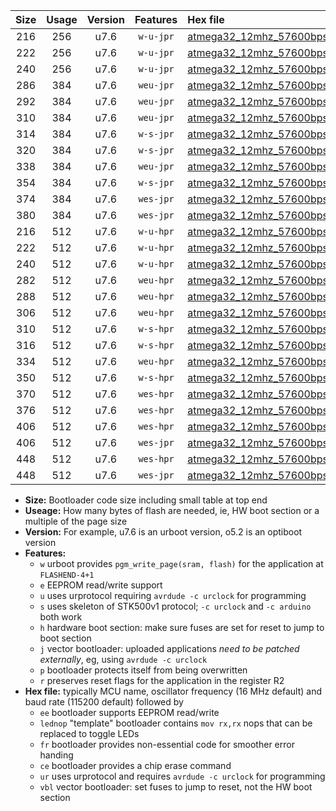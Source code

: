 |Size|Usage|Version|Features|Hex file|
|:-:|:-:|:-:|:-:|:--|
|216|256|u7.6|`w-u-jpr`|[atmega32_12mhz_57600bps_ur_vbl.hex](https://raw.githubusercontent.com/stefanrueger/urboot/main//atmega32_12mhz_57600bps_ur_vbl.hex)|
|222|256|u7.6|`w-u-jpr`|[atmega32_12mhz_57600bps_lednop_ur_vbl.hex](https://raw.githubusercontent.com/stefanrueger/urboot/main//atmega32_12mhz_57600bps_lednop_ur_vbl.hex)|
|240|256|u7.6|`w-u-jpr`|[atmega32_12mhz_57600bps_lednop_fr_ur_vbl.hex](https://raw.githubusercontent.com/stefanrueger/urboot/main//atmega32_12mhz_57600bps_lednop_fr_ur_vbl.hex)|
|286|384|u7.6|`weu-jpr`|[atmega32_12mhz_57600bps_ee_ur_vbl.hex](https://raw.githubusercontent.com/stefanrueger/urboot/main//atmega32_12mhz_57600bps_ee_ur_vbl.hex)|
|292|384|u7.6|`weu-jpr`|[atmega32_12mhz_57600bps_ee_lednop_ur_vbl.hex](https://raw.githubusercontent.com/stefanrueger/urboot/main//atmega32_12mhz_57600bps_ee_lednop_ur_vbl.hex)|
|310|384|u7.6|`weu-jpr`|[atmega32_12mhz_57600bps_ee_lednop_fr_ur_vbl.hex](https://raw.githubusercontent.com/stefanrueger/urboot/main//atmega32_12mhz_57600bps_ee_lednop_fr_ur_vbl.hex)|
|314|384|u7.6|`w-s-jpr`|[atmega32_12mhz_57600bps_vbl.hex](https://raw.githubusercontent.com/stefanrueger/urboot/main//atmega32_12mhz_57600bps_vbl.hex)|
|320|384|u7.6|`w-s-jpr`|[atmega32_12mhz_57600bps_lednop_vbl.hex](https://raw.githubusercontent.com/stefanrueger/urboot/main//atmega32_12mhz_57600bps_lednop_vbl.hex)|
|338|384|u7.6|`weu-jpr`|[atmega32_12mhz_57600bps_ee_lednop_fr_ce_ur_vbl.hex](https://raw.githubusercontent.com/stefanrueger/urboot/main//atmega32_12mhz_57600bps_ee_lednop_fr_ce_ur_vbl.hex)|
|354|384|u7.6|`w-s-jpr`|[atmega32_12mhz_57600bps_lednop_fr_vbl.hex](https://raw.githubusercontent.com/stefanrueger/urboot/main//atmega32_12mhz_57600bps_lednop_fr_vbl.hex)|
|374|384|u7.6|`wes-jpr`|[atmega32_12mhz_57600bps_ee_vbl.hex](https://raw.githubusercontent.com/stefanrueger/urboot/main//atmega32_12mhz_57600bps_ee_vbl.hex)|
|380|384|u7.6|`wes-jpr`|[atmega32_12mhz_57600bps_ee_lednop_vbl.hex](https://raw.githubusercontent.com/stefanrueger/urboot/main//atmega32_12mhz_57600bps_ee_lednop_vbl.hex)|
|216|512|u7.6|`w-u-hpr`|[atmega32_12mhz_57600bps_ur.hex](https://raw.githubusercontent.com/stefanrueger/urboot/main//atmega32_12mhz_57600bps_ur.hex)|
|222|512|u7.6|`w-u-hpr`|[atmega32_12mhz_57600bps_lednop_ur.hex](https://raw.githubusercontent.com/stefanrueger/urboot/main//atmega32_12mhz_57600bps_lednop_ur.hex)|
|240|512|u7.6|`w-u-hpr`|[atmega32_12mhz_57600bps_lednop_fr_ur.hex](https://raw.githubusercontent.com/stefanrueger/urboot/main//atmega32_12mhz_57600bps_lednop_fr_ur.hex)|
|282|512|u7.6|`weu-hpr`|[atmega32_12mhz_57600bps_ee_ur.hex](https://raw.githubusercontent.com/stefanrueger/urboot/main//atmega32_12mhz_57600bps_ee_ur.hex)|
|288|512|u7.6|`weu-hpr`|[atmega32_12mhz_57600bps_ee_lednop_ur.hex](https://raw.githubusercontent.com/stefanrueger/urboot/main//atmega32_12mhz_57600bps_ee_lednop_ur.hex)|
|306|512|u7.6|`weu-hpr`|[atmega32_12mhz_57600bps_ee_lednop_fr_ur.hex](https://raw.githubusercontent.com/stefanrueger/urboot/main//atmega32_12mhz_57600bps_ee_lednop_fr_ur.hex)|
|310|512|u7.6|`w-s-hpr`|[atmega32_12mhz_57600bps.hex](https://raw.githubusercontent.com/stefanrueger/urboot/main//atmega32_12mhz_57600bps.hex)|
|316|512|u7.6|`w-s-hpr`|[atmega32_12mhz_57600bps_lednop.hex](https://raw.githubusercontent.com/stefanrueger/urboot/main//atmega32_12mhz_57600bps_lednop.hex)|
|334|512|u7.6|`weu-hpr`|[atmega32_12mhz_57600bps_ee_lednop_fr_ce_ur.hex](https://raw.githubusercontent.com/stefanrueger/urboot/main//atmega32_12mhz_57600bps_ee_lednop_fr_ce_ur.hex)|
|350|512|u7.6|`w-s-hpr`|[atmega32_12mhz_57600bps_lednop_fr.hex](https://raw.githubusercontent.com/stefanrueger/urboot/main//atmega32_12mhz_57600bps_lednop_fr.hex)|
|370|512|u7.6|`wes-hpr`|[atmega32_12mhz_57600bps_ee.hex](https://raw.githubusercontent.com/stefanrueger/urboot/main//atmega32_12mhz_57600bps_ee.hex)|
|376|512|u7.6|`wes-hpr`|[atmega32_12mhz_57600bps_ee_lednop.hex](https://raw.githubusercontent.com/stefanrueger/urboot/main//atmega32_12mhz_57600bps_ee_lednop.hex)|
|406|512|u7.6|`wes-hpr`|[atmega32_12mhz_57600bps_ee_lednop_fr.hex](https://raw.githubusercontent.com/stefanrueger/urboot/main//atmega32_12mhz_57600bps_ee_lednop_fr.hex)|
|406|512|u7.6|`wes-jpr`|[atmega32_12mhz_57600bps_ee_lednop_fr_vbl.hex](https://raw.githubusercontent.com/stefanrueger/urboot/main//atmega32_12mhz_57600bps_ee_lednop_fr_vbl.hex)|
|448|512|u7.6|`wes-hpr`|[atmega32_12mhz_57600bps_ee_lednop_fr_ce.hex](https://raw.githubusercontent.com/stefanrueger/urboot/main//atmega32_12mhz_57600bps_ee_lednop_fr_ce.hex)|
|448|512|u7.6|`wes-jpr`|[atmega32_12mhz_57600bps_ee_lednop_fr_ce_vbl.hex](https://raw.githubusercontent.com/stefanrueger/urboot/main//atmega32_12mhz_57600bps_ee_lednop_fr_ce_vbl.hex)|

- **Size:** Bootloader code size including small table at top end
- **Useage:** How many bytes of flash are needed, ie, HW boot section or a multiple of the page size
- **Version:** For example, u7.6 is an urboot version, o5.2 is an optiboot version
- **Features:**
  + `w` urboot provides `pgm_write_page(sram, flash)` for the application at `FLASHEND-4+1`
  + `e` EEPROM read/write support
  + `u` uses urprotocol requiring `avrdude -c urclock` for programming
  + `s` uses skeleton of STK500v1 protocol; `-c urclock` and `-c arduino` both work
  + `h` hardware boot section: make sure fuses are set for reset to jump to boot section
  + `j` vector bootloader: uploaded applications *need to be patched externally*, eg, using `avrdude -c urclock`
  + `p` bootloader protects itself from being overwritten
  + `r` preserves reset flags for the application in the register R2
- **Hex file:** typically MCU name, oscillator frequency (16 MHz default) and baud rate (115200 default) followed by
  + `ee` bootloader supports EEPROM read/write
  + `lednop` "template" bootloader contains `mov rx,rx` nops that can be replaced to toggle LEDs
  + `fr` bootloader provides non-essential code for smoother error handing
  + `ce` bootloader provides a chip erase command
  + `ur` uses urprotocol and requires `avrdude -c urclock` for programming
  + `vbl` vector bootloader: set fuses to jump to reset, not the HW boot section
